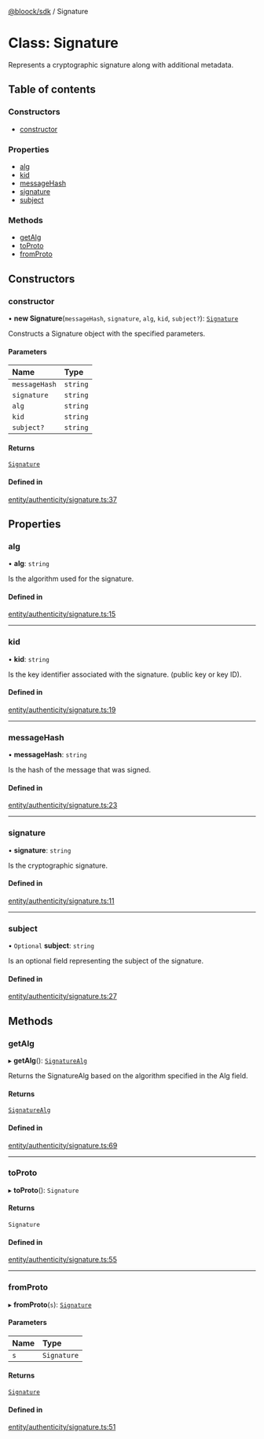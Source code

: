 [@bloock/sdk](../index.md) / Signature

# Class: Signature

Represents a cryptographic signature along with additional metadata.

## Table of contents

### Constructors

- [constructor](Signature.md#constructor)

### Properties

- [alg](Signature.md#alg)
- [kid](Signature.md#kid)
- [messageHash](Signature.md#messagehash)
- [signature](Signature.md#signature)
- [subject](Signature.md#subject)

### Methods

- [getAlg](Signature.md#getalg)
- [toProto](Signature.md#toproto)
- [fromProto](Signature.md#fromproto)

## Constructors

### constructor

• **new Signature**(`messageHash`, `signature`, `alg`, `kid`, `subject?`): [`Signature`](Signature.md)

Constructs a Signature object with the specified parameters.

#### Parameters

| Name | Type |
| :------ | :------ |
| `messageHash` | `string` |
| `signature` | `string` |
| `alg` | `string` |
| `kid` | `string` |
| `subject?` | `string` |

#### Returns

[`Signature`](Signature.md)

#### Defined in

[entity/authenticity/signature.ts:37](https://github.com/bloock/bloock-sdk/blob/587f793/languages/js/src/entity/authenticity/signature.ts#L37)

## Properties

### alg

• **alg**: `string`

Is the algorithm used for the signature.

#### Defined in

[entity/authenticity/signature.ts:15](https://github.com/bloock/bloock-sdk/blob/587f793/languages/js/src/entity/authenticity/signature.ts#L15)

___

### kid

• **kid**: `string`

Is the key identifier associated with the signature. (public key or key ID).

#### Defined in

[entity/authenticity/signature.ts:19](https://github.com/bloock/bloock-sdk/blob/587f793/languages/js/src/entity/authenticity/signature.ts#L19)

___

### messageHash

• **messageHash**: `string`

Is the hash of the message that was signed.

#### Defined in

[entity/authenticity/signature.ts:23](https://github.com/bloock/bloock-sdk/blob/587f793/languages/js/src/entity/authenticity/signature.ts#L23)

___

### signature

• **signature**: `string`

Is the cryptographic signature.

#### Defined in

[entity/authenticity/signature.ts:11](https://github.com/bloock/bloock-sdk/blob/587f793/languages/js/src/entity/authenticity/signature.ts#L11)

___

### subject

• `Optional` **subject**: `string`

Is an optional field representing the subject of the signature.

#### Defined in

[entity/authenticity/signature.ts:27](https://github.com/bloock/bloock-sdk/blob/587f793/languages/js/src/entity/authenticity/signature.ts#L27)

## Methods

### getAlg

▸ **getAlg**(): [`SignatureAlg`](../enums/SignatureAlg-1.md)

Returns the SignatureAlg based on the algorithm specified in the Alg field.

#### Returns

[`SignatureAlg`](../enums/SignatureAlg-1.md)

#### Defined in

[entity/authenticity/signature.ts:69](https://github.com/bloock/bloock-sdk/blob/587f793/languages/js/src/entity/authenticity/signature.ts#L69)

___

### toProto

▸ **toProto**(): `Signature`

#### Returns

`Signature`

#### Defined in

[entity/authenticity/signature.ts:55](https://github.com/bloock/bloock-sdk/blob/587f793/languages/js/src/entity/authenticity/signature.ts#L55)

___

### fromProto

▸ **fromProto**(`s`): [`Signature`](Signature.md)

#### Parameters

| Name | Type |
| :------ | :------ |
| `s` | `Signature` |

#### Returns

[`Signature`](Signature.md)

#### Defined in

[entity/authenticity/signature.ts:51](https://github.com/bloock/bloock-sdk/blob/587f793/languages/js/src/entity/authenticity/signature.ts#L51)
